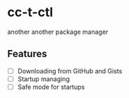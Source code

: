 # cc-t-ctl
another another package manager
## Features
 - [ ] Downloading from GitHub and Gists
 - [ ] Startup managing
  - [ ] Safe mode for startups